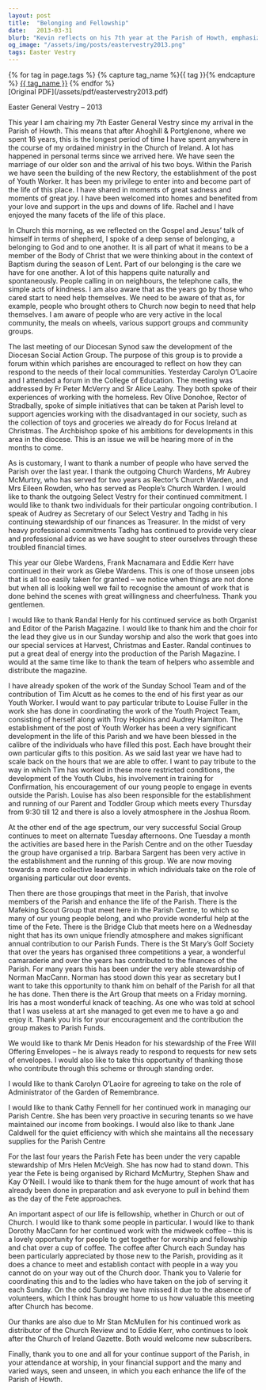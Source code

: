 ```yaml
---
layout: post
title:  "Belonging and Fellowship"
date:   2013-03-31
blurb: "Kevin reflects on his 7th year at the Parish of Howth, emphasizing the sense of belonging and care within the community. He discusses the personal and parish developments, including family milestones, the building of a new Rectory, and the establishment of a Youth Worker post. Kevin also highlights the parish's social initiatives and expresses gratitude to various individuals for their contributions to the parish life."
og_image: "/assets/img/posts/eastervestry2013.png"
tags: Easter Vestry
---    
```

<div class="tag-pills">
  {% for tag in page.tags %}
    {% capture tag_name %}{{ tag }}{% endcapture %}
    <a href="{{ site.baseurl }}/tag/{{ tag_name | slugify }}" class="tag-pill">{{ tag_name }}</a>
  {% endfor %}
</div>
[Original PDF](/assets/pdf/eastervestry2013.pdf)

Easter General Vestry – 2013

This year I am chairing my 7th Easter General Vestry since my arrival in the Parish of Howth. This means that after Ahoghill & Portglenone, where we spent 16 years, this is the longest period of time I have spent anywhere in the course of my ordained ministry in the Church of Ireland. A lot has happened in personal terms since we arrived here. We have seen the marriage of our older son and the arrival of his two boys. Within the Parish we have seen the building of the new Rectory, the establishment of the post of Youth Worker. It has been my privilege to enter into and become part of the life of this place. I have shared in moments of great sadness and moments of great joy. I have been welcomed into homes and benefited from your love and support in the ups and downs of life. Rachel and I have enjoyed the many facets of the life of this place.

In Church this morning, as we reflected on the Gospel and Jesus’ talk of himself in terms of shepherd, I spoke of a deep sense of belonging, a belonging to God and to one another. It is all part of what it means to be a member of the Body of Christ that we were thinking about in the context of Baptism during the season of Lent. Part of our belonging is the care we have for one another. A lot of this happens quite naturally and spontaneously. People calling in on neighbours, the telephone calls, the simple acts of kindness. I am also aware that as the years go by those who cared start to need help themselves. We need to be aware of that as, for example, people who brought others to Church now begin to need that help themselves. I am aware of people who are very active in the local community, the meals on wheels, various support groups and community groups.

The last meeting of our Diocesan Synod saw the development of the Diocesan Social Action Group. The purpose of this group is to provide a forum within which parishes are encouraged to reflect on how they can respond to the needs of their local communities. Yesterday Carolyn O’Laoire and I attended a forum in the College of Education. The meeting was addressed by Fr Peter McVerry and Sr Alice Leahy. They both spoke of their experiences of working with the homeless. Rev Olive Donohoe, Rector of Stradbally, spoke of simple initiatives that can be taken at Parish level to support agencies working with the disadvantaged in our society, such as the collection of toys and groceries we already do for Focus Ireland at Christmas. The Archbishop spoke of his ambitions for developments in this area in the diocese. This is an issue we will be hearing more of in the months to come.

As is customary, I want to thank a number of people who have served the Parish over the last year. I thank the outgoing Church Wardens, Mr Aubrey McMurtry, who has served for two years as Rector’s Church Warden, and Mrs Eileen Rowden, who has served as People’s Church Warden. I would like to thank the outgoing Select Vestry for their continued commitment. I would like to thank two individuals for their particular ongoing contribution. I speak of Audrey as Secretary of our Select Vestry and Tadhg in his continuing stewardship of our finances as Treasurer. In the midst of very heavy professional commitments Tadhg has continued to provide very clear and professional advice as we have sought to steer ourselves through these troubled financial times.

This year our Glebe Wardens, Frank Macnamara and Eddie Kerr have continued in their work as Glebe Wardens. This is one of those unseen jobs that is all too easily taken for granted – we notice when things are not done but when all is looking well we fail to recognise the amount of work that is done behind the scenes with great willingness and cheerfulness. Thank you gentlemen.

I would like to thank Randal Henly for his continued service as both Organist and Editor of the Parish Magazine. I would like to thank him and the choir for the lead they give us in our Sunday worship and also the work that goes into our special services at Harvest, Christmas and Easter. Randal continues to put a great deal of energy into the production of the Parish Magazine. I would at the same time like to thank the team of helpers who assemble and distribute the magazine.

I have already spoken of the work of the Sunday School Team and of the contribution of Tim Alcutt as he comes to the end of his first year as our Youth Worker. I would want to pay particular tribute to Louise Fuller in the work she has done in coordinating the work of the Youth Project Team, consisting of herself along with Troy Hopkins and Audrey Hamilton. The establishment of the post of Youth Worker has been a very significant development in the life of this Parish and we have been blessed in the calibre of the individuals who have filled this post. Each have brought their own particular gifts to this position. As we said last year we have had to scale back on the hours that we are able to offer. I want to pay tribute to the way in which Tim has worked in these more restricted conditions, the development of the Youth Clubs, his involvement in training for Confirmation, his encouragement of our young people to engage in events outside the Parish. Louise has also been responsible for the establishment and running of our Parent and Toddler Group which meets every Thursday from 9:30 till 12 and there is also a lovely atmosphere in the Joshua Room.

At the other end of the age spectrum, our very successful Social Group continues to meet on alternate Tuesday afternoons. One Tuesday a month the activities are based here in the Parish Centre and on the other Tuesday the group have organised a trip. Barbara Sargent has been very active in the establishment and the running of this group. We are now moving towards a more collective leadership in which individuals take on the role of organising particular out door events.

Then there are those groupings that meet in the Parish, that involve members of the Parish and enhance the life of the Parish. There is the Mafeking Scout Group that meet here in the Parish Centre, to which so many of our young people belong, and who provide wonderful help at the time of the Fete. There is the Bridge Club that meets here on a Wednesday night that has its own unique friendly atmosphere and makes significant annual contribution to our Parish Funds. There is the St Mary’s Golf Society that over the years has organised three competitions a year, a wonderful camaraderie and over the years has contributed to the finances of the Parish. For many years this has been under the very able stewardship of Norman MacCann. Norman has stood down this year as secretary but I want to take this opportunity to thank him on behalf of the Parish for all that he has done. Then there is the Art Group that meets on a Friday morning. Iris has a most wonderful knack of teaching. As one who was told at school that I was useless at art she managed to get even me to have a go and enjoy it. Thank you Iris for your encouragement and the contribution the group makes to Parish Funds.

We would like to thank Mr Denis Headon for his stewardship of the Free Will Offering Envelopes – he is always ready to respond to requests for new sets of envelopes. I would also like to take this opportunity of thanking those who contribute through this scheme or through standing order.

I would like to thank Carolyn O’Laoire for agreeing to take on the role of Administrator of the Garden of Remembrance.

I would like to thank Cathy Fennell for her continued work in managing our Parish Centre. She has been very proactive in securing tenants so we have maintained our income from bookings. I would also like to thank Jane Caldwell for the quiet efficiency with which she maintains all the necessary supplies for the Parish Centre

For the last four years the Parish Fete has been under the very capable stewardship of Mrs Helen McVeigh. She has now had to stand down. This year the Fete is being organised by Richard McMurtry, Stephen Shaw and Kay O’Neill. I would like to thank them for the huge amount of work that has already been done in preparation and ask everyone to pull in behind them as the day of the Fete approaches.

An important aspect of our life is fellowship, whether in Church or out of Church. I would like to thank some people in particular. I would like to thank Dorothy MacCann for her continued work with the midweek coffee – this is a lovely opportunity for people to get together for worship and fellowship and chat over a cup of coffee. The coffee after Church each Sunday has been particularly appreciated by those new to the Parish, providing as it does a chance to meet and establish contact with people in a way you cannot do on your way out of the Church door. Thank you to Valerie for coordinating this and to the ladies who have taken on the job of serving it each Sunday. On the odd Sunday we have missed it due to the absence of volunteers, which I think has brought home to us how valuable this meeting after Church has become.

Our thanks are also due to Mr Stan McMullen for his continued work as distributor of the Church Review and to Eddie Kerr, who continues to look after the Church of Ireland Gazette. Both would welcome new subscribers.

Finally, thank you to one and all for your continue support of the Parish, in your attendance at worship, in your financial support and the many and varied ways, seen and unseen, in which you each enhance the life of the Parish of Howth.
